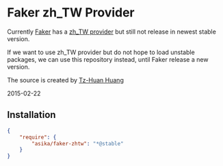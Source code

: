 # Faker zh_TW Provider

Currently [Faker](https://github.com/fzaninotto/Faker) has a [zh_TW provider](https://github.com/fzaninotto/Faker/tree/master/src/Faker/Provider/zh_TW) but still not release in newest stable version.

If we want to use zh_TW provider but do not hope to load unstable packages, we can use this repository instead, until Faker release a new version.

The source is created by [Tz-Huan Huang](https://github.com/tzhuan)

2015-02-22

## Installation

``` json
{
	"require": {
		"asika/faker-zhtw": "*@stable"
	}
}
```
